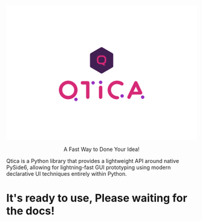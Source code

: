 <p align="center">
  <a href="https://github.com/Qtica">
    <img alt="docsify" src="./docs/_media/logo.svg">
  </a>
</p>

<p align="center">
  A Fast Way to Done Your Idea!
</p>

Qtica is a Python library that provides a lightweight API around native PySide6, allowing for lightning-fast GUI prototyping using modern declarative UI techniques entirely within Python.

# It's ready to use, Please waiting for the docs!
